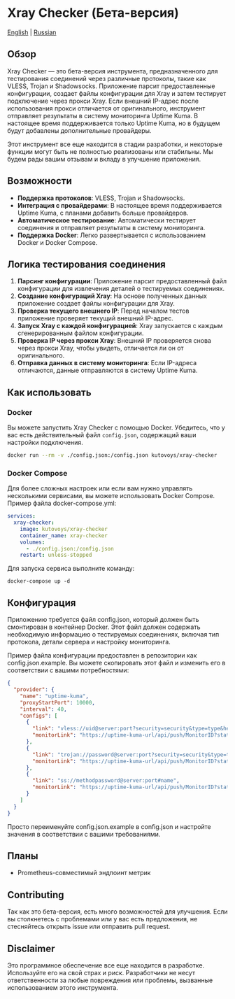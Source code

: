 # Xray Checker (Бета-версия)

[English](https://github.com/kutovoys/xray-checker) | [Russian](https://github.com/kutovoys/xray-checker/blob/main/README_RU.md)

## Обзор

Xray Checker — это бета-версия инструмента, предназначенного для тестирования соединений через различные протоколы, такие как VLESS, Trojan и Shadowsocks. Приложение парсит предоставленные конфигурации, создает файлы конфигурации для Xray и затем тестирует подключение через прокси Xray. Если внешний IP-адрес после использования прокси отличается от оригинального, инструмент отправляет результаты в систему мониторинга Uptime Kuma. В настоящее время поддерживается только Uptime Kuma, но в будущем будут добавлены дополнительные провайдеры.

Этот инструмент все еще находится в стадии разработки, и некоторые функции могут быть не полностью реализованы или стабильны. Мы будем рады вашим отзывам и вкладу в улучшение приложения.

## Возможности

- **Поддержка протоколов**: VLESS, Trojan и Shadowsocks.
- **Интеграция с провайдерами**: В настоящее время поддерживается Uptime Kuma, с планами добавить больше провайдеров.
- **Автоматическое тестирование**: Автоматически тестирует соединения и отправляет результаты в систему мониторинга.
- **Поддержка Docker**: Легко развертывается с использованием Docker и Docker Compose.

## Логика тестирования соединения

1. **Парсинг конфигурации**: Приложение парсит предоставленный файл конфигурации для извлечения деталей о тестируемых соединениях.
2. **Создание конфигураций Xray**: На основе полученных данных приложение создает файлы конфигурации для Xray.
3. **Проверка текущего внешнего IP**: Перед началом тестов приложение проверяет текущий внешний IP-адрес.
4. **Запуск Xray с каждой конфигурацией**: Xray запускается с каждым сгенерированным файлом конфигурации.
5. **Проверка IP через прокси Xray**: Внешний IP проверяется снова через прокси Xray, чтобы увидеть, отличается ли он от оригинального.
6. **Отправка данных в систему мониторинга**: Если IP-адреса отличаются, данные отправляются в систему Uptime Kuma.

## Как использовать

### Docker

Вы можете запустить Xray Checker с помощью Docker. Убедитесь, что у вас есть действительный файл `config.json`, содержащий ваши настройки подключения.

```bash
docker run --rm -v ./config.json:/config.json kutovoys/xray-checker
```

### Docker Compose

Для более сложных настроек или если вам нужно управлять несколькими сервисами, вы можете использовать Docker Compose. Пример файла docker-compose.yml:

```yaml
services:
  xray-checker:
    image: kutovoys/xray-checker
    container_name: xray-checker
    volumes:
      - ./config.json:/config.json
    restart: unless-stopped
```

Для запуска сервиса выполните команду:

```
docker-compose up -d
```

## Конфигурация

Приложению требуется файл config.json, который должен быть смонтирован в контейнер Docker. Этот файл должен содержать необходимую информацию о тестируемых соединениях, включая тип протокола, детали сервера и настройку мониторинга.

Пример файла конфигурации предоставлен в репозитории как config.json.example. Вы можете скопировать этот файл и изменить его в соответствии с вашими потребностями:

```json
{
  "provider": {
    "name": "uptime-kuma",
    "proxyStartPort": 10000,
    "interval": 40,
    "configs": [
      {
        "link": "vless://uid@server:port?security=security&type=type&headerType=headerType&path=path&host=host&sni=sni&fp=fp&pbk=pbk&sid=#sid",
        "monitorLink": "https://uptime-kuma-url/api/push/MonitorID?status=up&msg=OK&ping="
      },
      {
        "link": "trojan://password@server:port?security=security&type=type&headerType=headerType&path=path&host=host&sni=sni&fp=fp#name",
        "monitorLink": "https://uptime-kuma-url/api/push/MonitorID?status=up&msg=OK&ping="
      },
      {
        "link": "ss://methodpassword@server:port#name",
        "monitorLink": "https://uptime-kuma-url/api/push/MonitorID?status=up&msg=OK&ping="
      }
    ]
  }
}
```

Просто переименуйте config.json.example в config.json и настройте значения в соответствии с вашими требованиями.

## Планы

- Prometheus-совместимый эндпоинт метрик

## Contributing

Так как это бета-версия, есть много возможностей для улучшения. Если вы столкнетесь с проблемами или у вас есть предложения, не стесняйтесь открыть issue или отправить pull request.

## Disclaimer

Это программное обеспечение все еще находится в разработке. Используйте его на свой страх и риск. Разработчики не несут ответственности за любые повреждения или проблемы, вызванные использованием этого инструмента.
